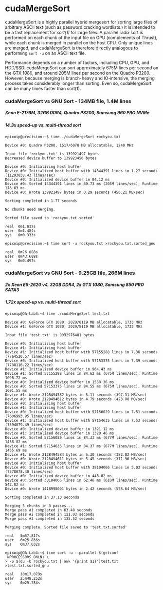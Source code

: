 # cudaMergeSort

cudaMergeSort is a highly parallel hybrid mergesort for sorting large files of arbitrary ASCII text (such as password cracking wordlists.) It is intended to be a fast replacement for _sort(1)_ for large files. A parallel radix sort is performed on each chunk of the input file on GPU (complements of Thrust), while each chunk is merged in parallel on the host CPU. Only unique lines are merged, and cudaMergeSort is therefore directly analogous to performing `sort -u` on an ASCII text file.

Performance depends on a number of factors, including CPU, GPU, and HDD/SSD. cudaMergeSort can sort approximately 675M lines per second on the GTX 1080, and around 205M lines per second on the Quadro P3200. However, because merging is branch-heavy and IO-intensive, the merging process takes considerably longer than sorting. Even so, cudaMergeSort can be many times faster than sort(1).

### cudaMergeSort vs GNU Sort - 134MB file, 1.4M lines
##### Xeon E-2176M, 32GB DDR4, Quadro P3200, Samsung 960 PRO NVMe
##### 14.3x speed-up vs. multi-thread sort

```
epixoip@precision:~$ time ./cudaMergeSort rockyou.txt

Device #0: Quadro P3200, 1517/6070 MB allocatable, 1240 MHz

Input file 'rockyou.txt' is 139921497 bytes
Decreased device buffer to 139923456 bytes

Device #0: Initializing host buffer
Device #0: Initialized host buffer with 14344391 lines in 1.27 seconds (11293838.43 lines/sec)
Device #0: Initialized device buffer in 84.12 ms
Device #0: Sorted 14344391 lines in 69.73 ms (205M lines/sec), Runtime 176.63 ms
Device #0: Wrote 139921497 bytes in 0.29 seconds (456.21 MB/sec)

Sorting completed in 1.77 seconds

No chunks need merging.

Sorted file saved to 'rockyou.txt.sorted'

real  0m1.817s
user  0m1.484s
sys   0m0.333s
```

```
epixoip@precision:~$ time sort -u rockyou.txt >rockyou.txt.sorted_gnu

real  0m26.088s
user  0m43.608s
sys   0m0.497s
```

### cudaMergeSort vs GNU Sort - 9.25GB file, 266M lines
##### 2x Xeon E5-2620 v4, 32GB DDR4, 2x GTX 1080, Samsung 850 PRO SATA3
##### 1.72x speed-up vs. multi-thread sort

```
epixoip@QA-Lab4:~$ time ./cudaMergeSort test.txt

Device #0: GeForce GTX 1080, 2029/8119 MB allocatable, 1733 MHz
Device #1: GeForce GTX 1080, 2029/8119 MB allocatable, 1733 MHz

Input file 'test.txt' is 9932976481 bytes

Device #0: Initializing host buffer
Device #1: Initializing host buffer
Device #1: Initialized host buffer with 57155288 lines in 7.36 seconds (7764520.57 lines/sec)
Device #0: Initialized host buffer with 57153375 lines in 7.39 seconds (7738116.22 lines/sec)
Device #1: Initialized device buffer in 964.43 ms
Device #1: Sorted 57155288 lines in 84.62 ms (675M lines/sec), Runtime 1098.72 ms
Device #0: Initialized device buffer in 1558.36 ms
Device #0: Sorted 57153375 lines in 84.55 ms (675M lines/sec), Runtime 1691.55 ms
Device #1: Wrote 2128494582 bytes in 5.11 seconds (397.31 MB/sec)
Device #0: Wrote 2128494612 bytes in 4.79 seconds (423.88 MB/sec)
Device #0: Initializing host buffer
Device #1: Initializing host buffer
Device #0: Initialized host buffer with 57156029 lines in 7.51 seconds (7606993.95 lines/sec)
Device #1: Initialized host buffer with 57154635 lines in 7.53 seconds (7594079.49 lines/sec)
Device #0: Initialized device buffer in 1321.12 ms
Device #1: Initialized device buffer in 1320.46 ms
Device #0: Sorted 57156029 lines in 84.33 ms (677M lines/sec), Runtime 1458.82 ms
Device #1: Sorted 57154635 lines in 84.37 ms (677M lines/sec), Runtime 1455.69 ms
Device #1: Wrote 2128494584 bytes in 5.30 seconds (382.82 MB/sec)
Device #0: Wrote 2128494611 bytes in 5.45 seconds (371.96 MB/sec)
Device #0: Initializing host buffer
Device #0: Initialized host buffer with 38104066 lines in 5.03 seconds (7578078.40 lines/sec)
Device #0: Initialized device buffer in 446.02 ms
Device #0: Sorted 38104066 lines in 62.46 ms (610M lines/sec), Runtime 542.82 ms
Device #0: Wrote 1418998091 bytes in 2.42 seconds (558.64 MB/sec)

Sorting completed in 37.13 seconds

Merging 5 chunks in 3 passes...
Merge pass #1 completed in 63.48 seconds
Merge pass #2 completed in 121.03 seconds
Merge pass #3 completed in 135.52 seconds

Merging complete. Sorted file saved to 'test.txt.sorted'

real   5m57.817s
user   6m25.836s
sys    0m37.032s
```

```
epixoip@QA-Lab4:~$ time sort -u --parallel $(getconf _NPROCESSORS_ONLN) \
> -S $(du -b rockyou.txt | awk '{print $1}')test.txt >test.txt.sorted_gnu

real   10m17.079s
user   25m48.252s
sys    0m25.784s
```
